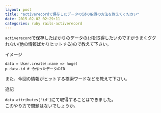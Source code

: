 ```yaml
---
layout: post
title: "activerecordで保存したデータのidの取得の方法を教えてください"
date: 2015-02-02 02:29:11
categories: ruby rails-activerecord
---
```

<p><code>activerecord</code>で保存したばかりのデータの<code>id</code>を取得したいのですがうまくググれない(他の情報ばかりヒットする)ので教えて下さい。</p>

<p>イメージ</p>

<pre><code>data = User.create(:name =&gt; hoge)
p data.id # 今作ったデータのID
</code></pre>

<p>また、今回の情報がヒットする検索ワードなどを教えて下さい。</p>

<p>追記</p>

<p><code>data.attributes['id']</code>にて取得することはできました。<br>
このやり方で問題はないでしょうか。</p>
